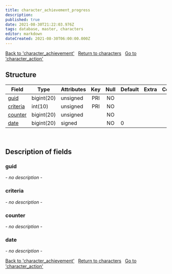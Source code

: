 ```yaml
---
title: character_achievement_progress
description: 
published: true
date: 2021-08-30T21:22:03.976Z
tags: database, master, characters
editor: markdown
dateCreated: 2021-08-30T06:00:00.000Z
---
```


<a href="https://trinitycore.info/en/database/master/characters/character_achievement" class="mt-5 v-btn v-btn--depressed v-btn--flat v-btn--outlined theme--light v-size--default darkblue--text text--lighten-3"><span class="v-btn__content"><i aria-hidden="true" class="v-icon notranslate v-icon--left mdi mdi-arrow-left theme--light"></i><span>Back to 'character_achievement'</span></span></a>&nbsp;&nbsp;&nbsp;<a href="https://trinitycore.info/en/database/master/characters/home" class="mt-5 v-btn v-btn--depressed v-btn--flat v-btn--outlined theme--light v-size--default darkblue--text text--lighten-3"><span class="v-btn__content"><i aria-hidden="true" class="v-icon notranslate v-icon--left mdi mdi-home-outline theme--light"></i><span>Return to characters</span></span></a>&nbsp;&nbsp;&nbsp;<a href="https://trinitycore.info/en/database/master/characters/character_action" class="mt-5 v-btn v-btn--depressed v-btn--flat v-btn--outlined theme--light v-size--default darkblue--text text--lighten-3"><span class="v-btn__content"><span>Go to 'character_action'</span><i aria-hidden="true" class="v-icon notranslate v-icon--right mdi mdi-arrow-right theme--light"></i></span></a>

## Structure

| Field | Type | Attributes | Key | Null | Default | Extra | Comment |
| --- | --- | --- | :---: | :---: | --- | --- | --- |
| [guid](#guid) | bigint(20) | unsigned | PRI | NO |  |  |  |
| [criteria](#criteria) | int(10) | unsigned | PRI | NO |  |  |  |
| [counter](#counter) | bigint(20) | unsigned |  | NO |  |  |  |
| [date](#date) | bigint(20) | signed |  | NO | 0 |  |  |
&nbsp;
## Description of fields

### guid
*- no description -*
&nbsp;

### criteria
*- no description -*
&nbsp;

### counter
*- no description -*
&nbsp;

### date
*- no description -*
&nbsp;

<a href="https://trinitycore.info/en/database/master/characters/character_achievement" class="mt-5 v-btn v-btn--depressed v-btn--flat v-btn--outlined theme--light v-size--default darkblue--text text--lighten-3"><span class="v-btn__content"><i aria-hidden="true" class="v-icon notranslate v-icon--left mdi mdi-arrow-left theme--light"></i><span>Back to 'character_achievement'</span></span></a>&nbsp;&nbsp;&nbsp;<a href="https://trinitycore.info/en/database/master/characters/home" class="mt-5 v-btn v-btn--depressed v-btn--flat v-btn--outlined theme--light v-size--default darkblue--text text--lighten-3"><span class="v-btn__content"><i aria-hidden="true" class="v-icon notranslate v-icon--left mdi mdi-home-outline theme--light"></i><span>Return to characters</span></span></a>&nbsp;&nbsp;&nbsp;<a href="https://trinitycore.info/en/database/master/characters/character_action" class="mt-5 v-btn v-btn--depressed v-btn--flat v-btn--outlined theme--light v-size--default darkblue--text text--lighten-3"><span class="v-btn__content"><span>Go to 'character_action'</span><i aria-hidden="true" class="v-icon notranslate v-icon--right mdi mdi-arrow-right theme--light"></i></span></a>

